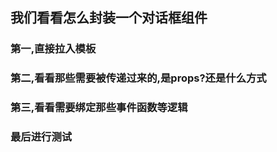 ## 我们看看怎么封装一个对话框组件

### 第一,直接拉入模板
### 第二,看看那些需要被传递过来的,是props?还是什么方式
### 第三,看看需要绑定那些事件函数等逻辑
### 最后进行测试